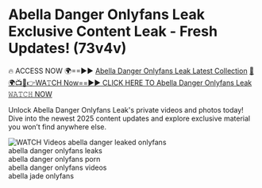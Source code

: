 # Abella Danger Onlyfans Leak Exclusive Content Leak - Fresh Updates! (73v4v)

🔥 ACCESS NOW 🌍==►► <a href="https://tinyurl.com/3fjeunct" rel="nofollow">Abella Danger Onlyfans Leak Latest Collection</a></h3>
[🔴🌍📺📱👉WA𝚃CH Now==►► CLICK HERE TO Abella Danger Onlyfans Leak 𝚆𝙰𝚃𝙲𝙷 NOW](https://tinyurl.com/3fjeunct)

Unlock Abella Danger Onlyfans Leak's private videos and photos today! Dive into the newest 2025 content updates and explore exclusive material you won’t find anywhere else.


<a href="https://tinyurl.com/3fjeunct" rel="nofollow" data-target="animated-image.originalLink"><img src="https://camo.githubusercontent.com/8a4f000d20f83aca3bf7ec5f350d767afa0574a8a352519fd8cfa583a6f93a33/68747470733a2f2f692e696d6775722e636f6d2f644a486b345a712e676966" alt="WATCH Videos" data-canonical-src="https://i.imgur.com/dJHk4Zq.gif" style="max-width: 100%; display: inline-block;" data-target="animated-image.originalImage"></a>
abella danger leaked onlyfans<br>
abella danger onlyfans leaks<br>
abella danger onlyfans porn<br>
abella danger onlyfans videos<br>
abella jade onlyfans